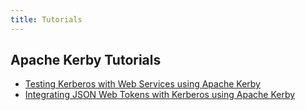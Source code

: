 ```yaml
---
title: Tutorials
---
```


## Apache Kerby Tutorials

* [Testing Kerberos with Web Services using Apache Kerby](https://coheigea.blogspot.ie/2015/11/testing-kerberos-with-web-services.html)
* [Integrating JSON Web Tokens with Kerberos using Apache Kerby](https://coheigea.blogspot.ie/2017/09/integrating-json-web-tokens-with.html)
